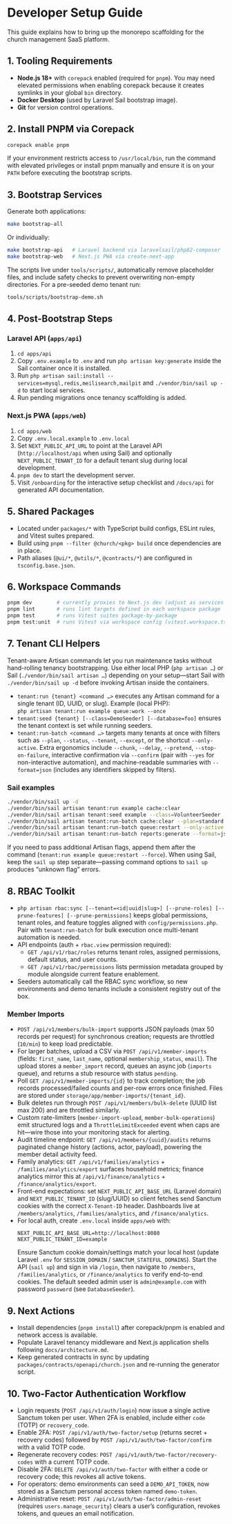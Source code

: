 # Developer Setup Guide

This guide explains how to bring up the monorepo scaffolding for the church management SaaS platform.

## 1. Tooling Requirements
- **Node.js 18+** with `corepack` enabled (required for `pnpm`). You may need elevated permissions when enabling corepack because it creates symlinks in your global `bin` directory.
- **Docker Desktop** (used by Laravel Sail bootstrap image).
- **Git** for version control operations.

## 2. Install PNPM via Corepack
```bash
corepack enable pnpm
```

If your environment restricts access to `/usr/local/bin`, run the command with elevated privileges or install pnpm manually and ensure it is on your `PATH` before executing the bootstrap scripts.

## 3. Bootstrap Services
Generate both applications:
```bash
make bootstrap-all
```
Or individually:
```bash
make bootstrap-api   # Laravel backend via laravelsail/php82-composer
make bootstrap-web   # Next.js PWA via create-next-app
```

The scripts live under `tools/scripts/`, automatically remove placeholder files, and include safety checks to prevent overwriting non-empty directories.
For a pre-seeded demo tenant run:
```bash
tools/scripts/bootstrap-demo.sh
```

## 4. Post-Bootstrap Steps
### Laravel API (`apps/api`)
1. `cd apps/api`
2. Copy `.env.example` to `.env` and run `php artisan key:generate` inside the Sail container once it is installed.
3. Run `php artisan sail:install --services=mysql,redis,meilisearch,mailpit` and `./vendor/bin/sail up -d` to start local services.
4. Run pending migrations once tenancy scaffolding is added.

### Next.js PWA (`apps/web`)
1. `cd apps/web`
2. Copy `.env.local.example` to `.env.local`
3. Set `NEXT_PUBLIC_API_URL` to point at the Laravel API (`http://localhost/api` when using Sail) and optionally `NEXT_PUBLIC_TENANT_ID` for a default tenant slug during local development.
4. `pnpm dev` to start the development server.
5. Visit `/onboarding` for the interactive setup checklist and `/docs/api` for generated API documentation.

## 5. Shared Packages
- Located under `packages/*` with TypeScript build configs, ESLint rules, and Vitest suites prepared.
- Build using `pnpm --filter @church/<pkg> build` once dependencies are in place.
- Path aliases (`@ui/*`, `@utils/*`, `@contracts/*`) are configured in `tsconfig.base.json`.

## 6. Workspace Commands
```bash
pnpm dev        # currently proxies to Next.js dev (adjust as services grow)
pnpm lint       # runs lint targets defined in each workspace package
pnpm test       # runs Vitest suites package-by-package
pnpm test:unit  # runs Vitest via workspace config (vitest.workspace.ts)
```

## 7. Tenant CLI Helpers
Tenant-aware Artisan commands let you run maintenance tasks without hand-rolling tenancy bootstrapping. Use either local PHP (`php artisan …`) or Sail (`./vendor/bin/sail artisan …`) depending on your setup—start Sail with `./vendor/bin/sail up -d` before invoking Artisan inside the containers.

- `tenant:run {tenant} <command …>` executes any Artisan command for a single tenant (ID, UUID, or slug). Example (local PHP):  
  `php artisan tenant:run example queue:work --once`
- `tenant:seed {tenant} [--class=DemoSeeder] [--database=foo]` ensures the tenant context is set while running seeders.
- `tenant:run-batch <command …>` targets many tenants at once with filters such as `--plan`, `--status`, `--tenant`, `--except`, or the shortcut `--only-active`. Extra ergonomics include `--chunk`, `--delay`, `--pretend`, `--stop-on-failure`, interactive confirmation via `--confirm` (pair with `--yes` for non-interactive automation), and machine-readable summaries with `--format=json` (includes any identifiers skipped by filters).

### Sail examples
```bash
./vendor/bin/sail up -d
./vendor/bin/sail artisan tenant:run example cache:clear
./vendor/bin/sail artisan tenant:seed example --class=VolunteerSeeder
./vendor/bin/sail artisan tenant:run-batch cache:clear --plan=standard --pretend
./vendor/bin/sail artisan tenant:run-batch queue:restart --only-active --confirm
./vendor/bin/sail artisan tenant:run-batch reports:generate --format=json --tenant=example
```

If you need to pass additional Artisan flags, append them after the command (`tenant:run example queue:restart --force`). When using Sail, keep the `sail up` step separate—passing command options to `sail up` produces “unknown flag” errors.

## 8. RBAC Toolkit
- `php artisan rbac:sync [--tenant=<id|uuid|slug>] [--prune-roles] [--prune-features] [--prune-permissions]` keeps global permissions, tenant roles, and feature toggles aligned with `config/permissions.php`. Pair with `tenant:run-batch` for bulk execution once multi-tenant automation is needed.
- API endpoints (auth + `rbac.view` permission required):
  - `GET /api/v1/rbac/roles` returns tenant roles, assigned permissions, default status, and user counts.
  - `GET /api/v1/rbac/permissions` lists permission metadata grouped by module alongside current feature enablement.
- Seeders automatically call the RBAC sync workflow, so new environments and demo tenants include a consistent registry out of the box.

### Member Imports
- `POST /api/v1/members/bulk-import` supports JSON payloads (max 50 records per request) for synchronous creation; requests are throttled (`10/min`) to keep load predictable.
- For larger batches, upload a CSV via `POST /api/v1/member-imports` (fields: `first_name`, `last_name`, optional `membership_status`, `email`). The upload stores a `member_import` record, queues an async job (`imports` queue), and returns a stub resource with status `pending`.
- Poll `GET /api/v1/member-imports/{id}` to track completion; the job records processed/failed counts and per-row errors once finished. Files are stored under `storage/app/member-imports/{tenant_id}`.
- Bulk deletes run through `POST /api/v1/members/bulk-delete` (UUID list max 200) and are throttled similarly.
- Custom rate-limiters (`member-import-upload`, `member-bulk-operations`) emit structured logs and a `ThrottleLimitExceeded` event when caps are hit—wire those into your monitoring stack for alerting.
- Audit timeline endpoint: `GET /api/v1/members/{uuid}/audits` returns paginated change history (actions, actor, payload), powering the member detail activity feed.
- Family analytics: `GET /api/v1/families/analytics` + `/families/analytics/export` surfaces household metrics; finance analytics mirror this at `/api/v1/finance/analytics` + `/finance/analytics/export`.
- Front-end expectations: set `NEXT_PUBLIC_API_BASE_URL` (Laravel domain) and `NEXT_PUBLIC_TENANT_ID` (slug/UUID) so client fetches send Sanctum cookies with the correct `X-Tenant-ID` header. Dashboards live at `/members/analytics`, `/families/analytics`, and `/finance/analytics`.
- For local auth, create `.env.local` inside `apps/web` with:
  ```env
  NEXT_PUBLIC_API_BASE_URL=http://localhost:8080
  NEXT_PUBLIC_TENANT_ID=example
  ```
  Ensure Sanctum cookie domain/settings match your local host (update Laravel `.env` for `SESSION_DOMAIN` / `SANCTUM_STATEFUL_DOMAINS`). Start the API (`sail up`) and sign in via `/login`, then navigate to `/members`, `/families/analytics`, or `/finance/analytics` to verify end-to-end cookies.
  The default seeded admin user is `admin@example.com` with password `password` (see `DatabaseSeeder`).

## 9. Next Actions
- Install dependencies (`pnpm install`) after corepack/pnpm is enabled and network access is available.
- Populate Laravel tenancy middleware and Next.js application shells following `docs/architecture.md`.
- Keep generated contracts in sync by updating `packages/contracts/openapi/church.json` and re-running the generator script.

## 10. Two-Factor Authentication Workflow
- Login requests (`POST /api/v1/auth/login`) now issue a single active Sanctum token per user. When 2FA is enabled, include either `code` (TOTP) or `recovery_code`.
- Enable 2FA: `POST /api/v1/auth/two-factor/setup` (returns secret + recovery codes) followed by `POST /api/v1/auth/two-factor/confirm` with a valid TOTP code.
- Regenerate recovery codes: `POST /api/v1/auth/two-factor/recovery-codes` with a current TOTP code.
- Disable 2FA: `DELETE /api/v1/auth/two-factor` with either a code or recovery code; this revokes all active tokens.
- For operators: demo environments can seed a `DEMO_API_TOKEN`, now stored as a Sanctum personal access token named `demo-token`.
- Administrative reset: `POST /api/v1/auth/two-factor/admin-reset` (requires `users.manage_security`) clears a user’s configuration, revokes tokens, and queues an email notification.
